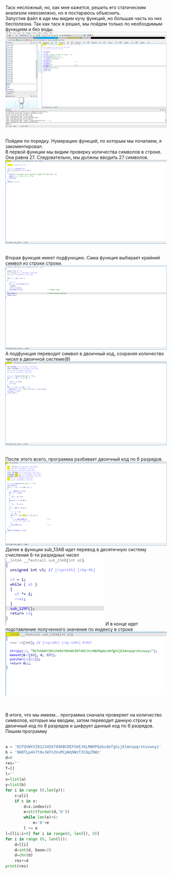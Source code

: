 Таск несложный, но, как мне кажется, решить его статическим анализом невозможно, но я постараюсь объяснить.
<br>Запустив файл в иде мы видим кучу функций, но большая часть из них бесполезна. Так как таск я решил, мы пойдем только по необходимым функциям и без воды.
![funcs](https://github.com/logbead/CTF_write_ups/blob/main/HTB/pictures/Encryption_bot/1.PNG)

<br>Пойдем по порядку. Нумерацию функций, по которым мы почапаем, я закоментировал.
<br>В первой функции мы видим проверку количества символов в строке. Она равна 27. Следовательно, мы должны вводить 27 символов.
![strlen](https://github.com/logbead/CTF_write_ups/blob/main/HTB/pictures/Encryption_bot/2.PNG)

<br>Вторая функция имеет подфункцию. Сама функция выбирает крайний символ из строки строки.
![2](https://github.com/logbead/CTF_write_ups/blob/main/HTB/pictures/Encryption_bot/3.PNG)
А подфункция переводит символ в двоичный код, сохраняя количество чисел в двоичной системе(8)
![10101010](https://github.com/logbead/CTF_write_ups/blob/main/HTB/pictures/Encryption_bot/4.PNG)

<br>После этого всего, программа разбивает двоичный код по 6 разрядов.
![101010](https://github.com/logbead/CTF_write_ups/blob/main/HTB/pictures/Encryption_bot/5.PNG)
Далее в функции sub_13AB идет перевод в десятичную систему счисления 6-ти разрядных чисел
![sub_13AB](https://github.com/logbead/CTF_write_ups/blob/main/HTB/pictures/Encryption_bot/6.PNG)
И в конце идет подставление полученного значения по индексу в строке
![alphabet](https://github.com/logbead/CTF_write_ups/blob/main/HTB/pictures/Encryption_bot/7.PNG)

<br><br>В итоге, что мы имеем... программа сначала проверяет на количество символов, которые мы вводим, затем переводит данную строку в двоичный код по 8 разрядов и шифрует данный код по 6 разрядов.
<br>Пишем программу
<br><br>
```python
a = 'RSTUVWXYZ0123456789ABCDEFGHIJKLMNOPQabcdefghijklmnopqrstuvwxyz'
b = '9W8TLp4k7t0vJW7n3VvMCpWq9WzT3C8pZ9Wz'
d=0
res=''
f=[]
l=''
x=list(a)
y=list(b)
for i in range (0,len(y)):
    c=y[i]
    if c in x:
        d=x.index(c)
        e=str(format(d,'b'))
        while len(e)<6:
            e='0'+e
        l += e
l=[l[i:i+8] for i in range(0, len(l), 8)]
for i in range (0, len(l)):
    d=l[i]
    d=int(d, base=2)
    d=chr(d)
    res+=d
print(res)
```
